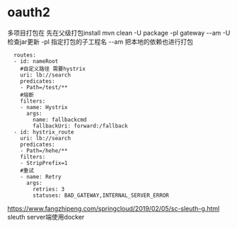 # oauth2
多项目打包在  先在父级打包install
mvn clean -U package -pl gateway --am
-U 检查jar更新
-pl 指定打包的子工程名
--am  把本地的依赖也进行打包

      routes:
      - id: nameRoot
        #自定义路径 需要hystrix
        uri: lb://search
        predicates:
        - Path=/test/**
        #熔断
        filters:
        - name: Hystrix
          args:
            name: fallbackcmd
            fallbackUri: forward:/fallback
      - id: hystrix_route
        uri: lb://search
        predicates:
        - Path=/hehe/**
        filters:
        - StripPrefix=1
        #重试
        - name: Retry
          args:
            retries: 3
            statuses: BAD_GATEWAY,INTERNAL_SERVER_ERROR
https://www.fangzhipeng.com/springcloud/2019/02/05/sc-sleuth-g.html
sleuth server端使用docker

